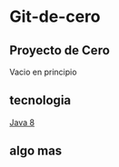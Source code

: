 # Git-de-cero

## Proyecto de Cero
 Vacio en principio
## tecnologia
[Java 8](https://www.oracle.com/java)
## algo mas
